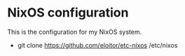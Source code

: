 # NixOS configuration

This is the configuration for my NixOS system.

- git clone https://github.com/eloitor/etc-nixos /etc/nixos

